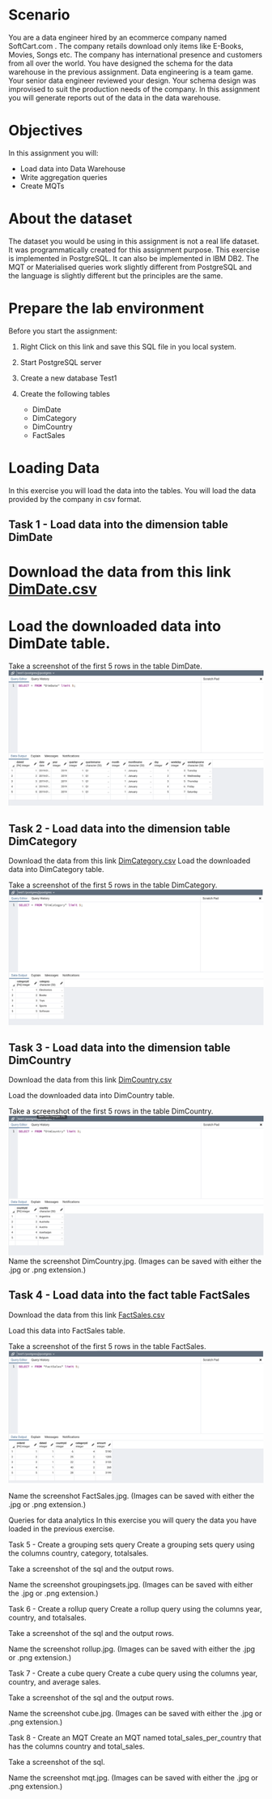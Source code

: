 # Scenario
You are a data engineer hired by an ecommerce company named SoftCart.com . The company retails download only items like E-Books, Movies, Songs etc. The company has international presence and customers from all over the world. You have designed the schema for the data warehouse in the previous assignment. Data engineering is a team game. Your senior data engineer reviewed your design. Your schema design was improvised to suit the production needs of the company. In this assignment you will generate reports out of the data in the data warehouse.

# Objectives
In this assignment you will:

- Load data into Data Warehouse
- Write aggregation queries
- Create MQTs

# About the dataset
The dataset you would be using in this assignment is not a real life dataset. It was programmatically created for this assignment purpose.
This exercise is implemented in PostgreSQL. It can also be implemented in IBM DB2. The MQT or Materialised queries work slightly different from PostgreSQL and the language is slightly different but the principles are the same.
 

# Prepare the lab environment
Before you start the assignment:

1. Right Click on this link and save this SQL file in you local system.

2. Start PostgreSQL server

3. Create a new database Test1

4. Create the following tables

	- DimDate
	- DimCategory
	- DimCountry
	- FactSales

# Loading Data
In this exercise you will load the data into the tables. You will load the data provided by the company in csv format.

## Task 1 - Load data into the dimension table DimDate
# Download the data from this link [DimDate.csv](DimDate.csv)

# Load the downloaded data into DimDate table.

Take a screenshot of the first 5 rows in the table DimDate.
![Screenshot of 5 rows of DimDate](DimDate.png)


## Task 2 - Load data into the dimension table DimCategory
Download the data from this link [DimCategory.csv](DimCategory.csv)
Load the downloaded data into DimCategory table.

Take a screenshot of the first 5 rows in the table DimCategory.
![Screenshot of 5 rows of DimCategory](DimCategory.png)

## Task 3 - Load data into the dimension table DimCountry
Download the data from this link [DimCountry.csv](DimCountry.csv)

Load the downloaded data into DimCountry table.

Take a screenshot of the first 5 rows in the table DimCountry.
![Screenshot of 5 rows of DimCountry](DimCountry.png)
Name the screenshot DimCountry.jpg. (Images can be saved with either the .jpg or .png extension.)

## Task 4 - Load data into the fact table FactSales
Download the data from this link [FactSales.csv](FactSales.csv)

Load this data into FactSales table.

Take a screenshot of the first 5 rows in the table FactSales.
![Screenshot of 5 rows of FactSales](FactSales.png)

Name the screenshot FactSales.jpg. (Images can be saved with either the .jpg or .png extension.)

Queries for data analytics
In this exercise you will query the data you have loaded in the previous exercise.

Task 5 - Create a grouping sets query
Create a grouping sets query using the columns country, category, totalsales.

Take a screenshot of the sql and the output rows.

Name the screenshot groupingsets.jpg. (Images can be saved with either the .jpg or .png extension.)

Task 6 - Create a rollup query
Create a rollup query using the columns year, country, and totalsales.

Take a screenshot of the sql and the output rows.

Name the screenshot rollup.jpg. (Images can be saved with either the .jpg or .png extension.)

Task 7 - Create a cube query
Create a cube query using the columns year, country, and average sales.

Take a screenshot of the sql and the output rows.

Name the screenshot cube.jpg. (Images can be saved with either the .jpg or .png extension.)

Task 8 - Create an MQT
Create an MQT named total_sales_per_country that has the columns country and total_sales.

Take a screenshot of the sql.

Name the screenshot mqt.jpg. (Images can be saved with either the .jpg or .png extension.)

